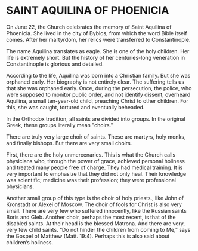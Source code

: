 # SAINT AQUILINA OF PHOENICIA

On June 22, the Church celebrates the memory of Saint Aquilina of Phoenicia. She lived in the city of Byblos, from which the word Bible itself comes. After her martyrdom, her relics were transferred to Constantinople.

The name Aquilina translates as eagle. She is one of the holy children. Her life is extremely short. But the history of her centuries-long veneration in Constantinople is glorious and detailed.

According to the life, Aquilina was born into a Christian family. But she was orphaned early. Her biography is not entirely clear. The suffering tells us that she was orphaned early. Once, during the persecution, the police, who were supposed to monitor public order, and not identify dissent, overheard Aquilina, a small ten-year-old child, preaching Christ to other children. For this, she was caught, tortured and eventually beheaded.

In the Orthodox tradition, all saints are divided into groups. In the original Greek, these groups literally mean "choirs."

There are truly very large choir of saints. These are martyrs, holy monks, and finally bishops. But there are very small choirs.

First, there are the holy unmercenaries. This is what the Church calls physicians who, through the power of grace, achieved personal holiness and treated many people free of charge. They had medical training. It is very important to emphasize that they did not only heal. Their knowledge was scientific; medicine was their profession; they were professional physicians.

Another small group of this type is the choir of holy priests., like John of Kronstadt or Alexei of Moscow. The choir of fools for Christ is also very small. There are very few who suffered innocently, like the Russian saints Boris and Gleb. Another choir, perhaps the most recent, is that of the disabled saints. At their head is the blessed Matrona. And there are very, very few child saints. “Do not hinder the children from coming to Me,” says the Gospel of Matthew (Matt. 19:4). Perhaps this is also said about children’s holiness.
